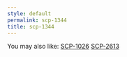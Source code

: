 ```yaml
---
style: default
permalink: scp-1344
title: scp-1344
---
```

You may also like:
[SCP-1026](http://scp-wiki.net/scp-1026)
[SCP-2613](http://scp-wiki.net/scp-2613)